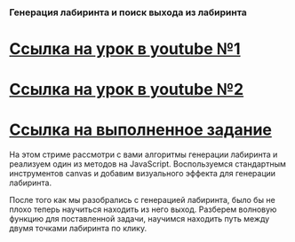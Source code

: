 ###  Генерация лабиринта и поиск выхода из лабиринта ###
[Ссылка на урок в youtube №1](https://www.youtube.com/watch?v=64f6DE5tED0&t=447s)
===============================================================================

[Ссылка на урок в youtube №2](https://www.youtube.com/watch?v=k6JXPViHZ9U&t=5s)
===============================================================================
[Ссылка на выполненное задание](https://evgenprushk.github.io/maze/)
===============================================================================
На этом стриме рассмотри с вами алгоритмы генерации лабиринта и реализуем один из методов на JavaScript. Воспользуемся стандартным инструментов canvas и добавим визуального эффекта для генерации лабиринта.

После того как мы разобрались с генерацией лабиринта, было бы не плохо теперь научиться находить из него выход. Разберем волновую функцию для поставленной задачи, научимся находить путь между двумя точками лабиринта по клику.